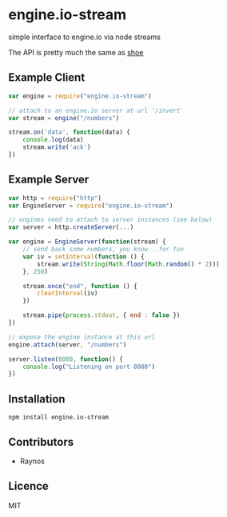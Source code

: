 # engine.io-stream

simple interface to engine.io via node streams

The API is pretty much the same as [shoe](https://github.com/substack/shoe)

## Example Client

```js
var engine = require("engine.io-stream")

// attach to an engine.io server at url '/invert'
var stream = engine("/numbers")

stream.on('data', function(data) {
    console.log(data)
    stream.write('ack')
})
```

## Example Server

```js
var http = require("http")
var EngineServer = require("engine.io-stream")

// engines need to attach to server instances (see below)
var server = http.createServer(...)

var engine = EngineServer(function(stream) {
    // send back some numbers, you know...for fun
    var iv = setInterval(function () {
        stream.write(String(Math.floor(Math.random() * 2)))
    }, 250)

    stream.once("end", function () {
        clearInterval(iv)
    })

    stream.pipe(process.stdout, { end : false })
})

// expose the engine instance at this url
engine.attach(server, "/numbers")

server.listen(8080, function() {
    console.log("Listening on port 8080")
})
```

## Installation

`npm install engine.io-stream`

## Contributors

 - Raynos

## Licence
MIT

